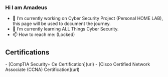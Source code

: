 ### Hi I am Amadeus
- 🔭 I’m currently working on Cyber Security Project (Personal HOME LAB), this page will be used to document the journey.
- 🌱 I’m currently learning ALL Things Cyber Security.
- 📫 How to reach me: (Locked)
<h2> Certifications </h2>
 - [CompTIA Security+ Ce Certification](url)
 - [Cisco Certified Network Associate (CCNA) Certification](url)
<!--
**karibueli/karibueli** is a ✨ _special_ ✨ repository because its `README.md` (this file) appears on your GitHub profile.



- ⚡ Fun fact: ...
-->
